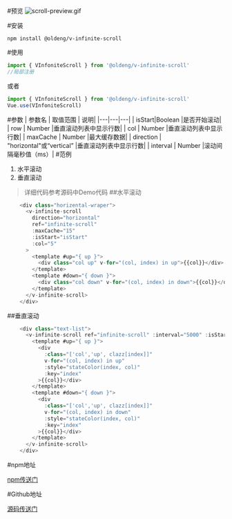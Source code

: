 #预览
![scroll-preview.gif](https://upload-images.jianshu.io/upload_images/15373994-58182328d0a05d78.gif?imageMogr2/auto-orient/strip)



#安装

```
npm install @oldeng/v-infinite-scroll
```

#使用

```js
import { VInfoniteScroll } from '@oldeng/v-infinite-scroll'
//局部注册
```
或者
```js
import { VInfoniteScroll } from '@oldeng/v-infinite-scroll'
Vue.use(VInfoniteScroll)
```
#参数
|  参数名 | 取值范围   | 说明|
|---|---|---|
| isStart|Boolean |是否开始滚动|
|  row | Number |垂直滚动列表中显示行数|
|  col | Number |垂直滚动列表中显示行数|
|  maxCache | Number |最大缓存数据|
|  direction | "horizontal"或“vertical” |垂直滚动列表中显示行数|
|  interval | Number |滚动间隔毫秒值（ms）|
#范例
1. 水平滚动
2. 垂直滚动
>详细代码参考源码中Demo代码
##水平滚动
```js
    <div class="horizental-wraper">
      <v-infinite-scroll
        direction="horizontal"
        ref="infinite-scroll"
        :maxCache="15"
        :isStart="isStart"
        :col="5"
      >
        <template #up="{ up }">
          <div class="col up" v-for="(col, index) in up">{{col}}</div>
        </template>
        <template #down="{ down }">
          <div class="col down" v-for="(col, index) in down">{{col}}</div>
        </template>
      </v-infinite-scroll>
    </div>
```
##垂直滚动
```js
    <div class="text-list">
      <v-infinite-scroll ref="infinite-scroll" :interval="5000" :isStart="isStart" :row="5">
        <template #up="{ up }">
          <div
            :class="['col','up', clazz[index]]"
            v-for="(col, index) in up"
            :style="stateColor(index, col)"
            :key="index"
          >{{col}}</div>
        </template>
        <template #down="{ down }">
          <div
            :class="['col','up', clazz[index]]"
            v-for="(col, index) in down"
            :style="stateColor(index, col)"
            :key="index"
          >{{col}}</div>
        </template>
      </v-infinite-scroll>
    </div>
```

#npm地址

[npm传送门](https://github.com/oldeng/v-infinite-scroll)

#Github地址

[源码传送门](https://github.com/oldeng/v-infinite-scroll)
